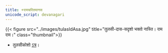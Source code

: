 ```yaml
---
title: +रामचरितमानस
unicode_script: devanagari
---
```

{{< figure src="../images/tulasIdAsa.jpg" title="तुलसी-दास-सदृशो भक्तो नास्ति। राम राम।" class="thumbnail">}}

- तुलसीकोशो [ऽत्र](https://jainqq.org/explore/020839/13)। 